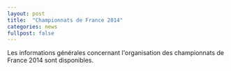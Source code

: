 ```yaml
---
layout: post
title:  "Championnats de France 2014"
categories: news
fullpost: false
---
```

Les informations générales concernant l'organisation des championnats de France 2014 sont disponibles.

